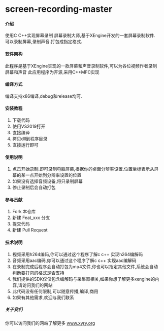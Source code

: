 # screen-recording-master

#### 介绍
使用C C++实现屏幕录制
屏幕录制大师,基于XEngine开发的一套屏幕录制软件.
可以录制屏幕,录制声音.打包成指定格式.

#### 软件架构
此程序是基于XEngine实现的一款屏幕和声音录制软件,可以为各位视频作者录制屏幕和声音
此应用程序为开源,采用C++MFC实现

#### 编译方式
编译支持x86编译,debug和release均可.

#### 安装教程

1.  下载代码
2.  使用VS2019打开
3.  直接编译
4.  拷贝dll到程序目录
5.  直接运行即可

#### 使用说明

1.  点击开始录制.即可录制电脑屏幕,根据你的桌面分辨率设置.位置坐标表示从屏幕的某一点开始到分辨率设置的位置
2.  如果没有选择音频设备,将只录制屏幕
3.  停止录制后会自动打包

#### 参与贡献

1.  Fork 本仓库
2.  新建 Feat_xxx 分支
3.  提交代码
4.  新建 Pull Request


#### 技术说明

1.  视频采用h264编码,你可以通过这个程序了解c c++ 实现h264编解码
2.  音频采用aac编码,你可以通过这个程序了解c c++ 实现aac编解码
3.  在录制完成后程序会自动打包为mp4文件,你也可以指定其他文件,系统会自动判断要打包的格式是否支持
4.  我们提供的SDK仅仅包含编解码与采集器相关,如果你想了解更多xengine的内容,请访问我们的网站
5.  此代码没有任何限制,可以随意传播,编译,商用
6.  如果有其他需求,欢迎与我们联系

##### 关于我们
你可以访问我们的网站了解更多 www.xyry.org

